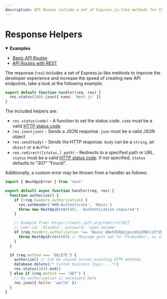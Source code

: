 ```yaml
---
description: API Routes include a set of Express.js-like methods for the response to help you creating new API endpoints. Learn how it works here.
---
```


# Response Helpers

<details open>
  <summary><b>Examples</b></summary>
  <ul>
    <li><a href="https://github.com/vercel/next.js/tree/canary/examples/api-routes">Basic API Routes</a></li>
    <li><a href="https://github.com/vercel/next.js/tree/canary/examples/api-routes-rest">API Routes with REST</a></li>
  </ul>
</details>

The response (`res`) includes a set of Express.js-like methods to improve the developer experience and increase the speed of creating new API endpoints, take a look at the following example:

```js
export default function handler(req, res) {
  res.status(200).json({ name: 'Next.js' })
}
```

The included helpers are:

- `res.status(code)` - A function to set the status code. `code` must be a valid [HTTP status code](https://en.wikipedia.org/wiki/List_of_HTTP_status_codes)
- `res.json(json)` - Sends a JSON response. `json` must be a valid JSON object
- `res.send(body)` - Sends the HTTP response. `body` can be a `string`, an `object` or a `Buffer`
- `res.redirect([status,] path)` - Redirects to a specified path or URL. `status` must be a valid [HTTP status code](https://en.wikipedia.org/wiki/List_of_HTTP_status_codes). If not specified, `status` defaults to "307" "Found".

Additionally, a custom error may be thrown from a handler as follows:

```js
import { NextApiError } from 'next'

export default async function handler(req, res) {
  function authorize() {
    if (!req.headers.authorization) {
      res.setHeader('WWW-Authenticate', 'Basic')
      throw new NextApiError(401, 'Authentication required')
    }

    // Example from: https://tools.ietf.org/html/rfc7617
    // user-id: 'Aladdin', password: 'open sesame'
    if (req.headers.authorization !== 'Basic QWxhZGRpbjpvcGVuIHNlc2FtZQ==') {
      throw NextApiError(403) // Message gets set to 'Forbidden', as in RFC 7231
    }
  }

  if (req.method === 'DELETE') {
    authorize() // Can be reused across mutating HTTP methods
    database.delete(/* Custom business logic... */)
    res.status(204).end()
  } else if (req.method === 'GET') {
    // No authorization is necessary here
    res.json({ hello: 'world' })
  }
}
```
